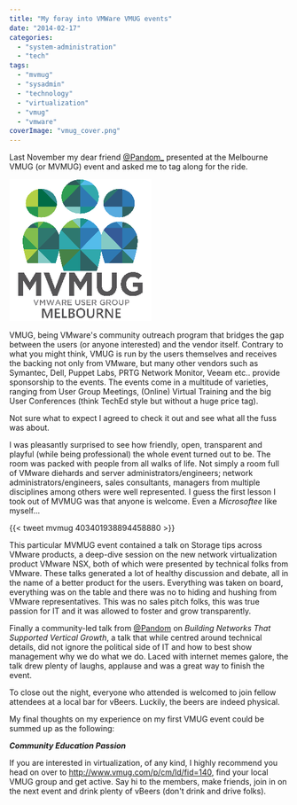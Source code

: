 ```yaml
---
title: "My foray into VMWare VMUG events"
date: "2014-02-17"
categories: 
  - "system-administration"
  - "tech"
tags: 
  - "mvmug"
  - "sysadmin"
  - "technology"
  - "virtualization"
  - "vmug"
  - "vmware"
coverImage: "vmug_cover.png"
---
```


Last November my dear friend [@Pandom_](https://twitter.com/pandom_) presented at the Melbourne VMUG (or MVMUG) event and asked me to tag along for the ride. 

[![mvmug_logo](images/f294c0b8d3f0a0a3f82d75a822f6198f.png)](http://dxpetti.com/blog/wp-content/uploads/2014/02/f294c0b8d3f0a0a3f82d75a822f6198f.png)

VMUG, being VMware's community outreach program that bridges the gap between the users (or anyone interested) and the vendor itself. Contrary to what you might think, VMUG is run by the users themselves and receives the backing not only from VMware, but many other vendors such as Symantec, Dell, Puppet Labs, PRTG Network Monitor, Veeam etc.. provide sponsorship to the events. The events come in a multitude of varieties, ranging from User Group Meetings, (Online) Virtual Training and the big User Conferences (think TechEd style but without a huge price tag).

Not sure what to expect I agreed to check it out and see what all the fuss was about. 

I was pleasantly surprised to see how friendly, open, transparent and playful (while being professional) the whole event turned out to be. The room was packed with people from all walks of life. Not simply a room full of VMware diehards and server administrators/engineers; network administrators/engineers, sales consultants, managers from multiple disciplines among others were well represented. I guess the first lesson I took out of MVMUG was that anyone is welcome. Even a _Microsoftee_ like myself...

{{< tweet mvmug 403401938894458880 >}}

This particular MVMUG event contained a talk on Storage tips across VMware products, a deep-dive session on the new network virtualization product VMware NSX, both of which were presented by technical folks from VMware. These talks generated a lot of healthy discussion and debate, all in the name of a better product for the users. Everything was taken on board, everything was on the table and there was no to hiding and hushing from VMware representatives. This was no sales pitch folks, this was true passion for IT and it was allowed to foster and grow transparently. 

Finally a community-led talk from [@Pandom](https://twitter.com/pandom_) on _Building Networks That Supported Vertical Growth_, a talk that while centred around technical details, did not ignore the political side of IT and how to best show management why we do what we do. Laced with internet memes galore, the talk drew plenty of laughs, applause and was a great way to finish the event.

To close out the night, everyone who attended is welcomed to join fellow attendees at a local bar for vBeers. Luckily, the beers are indeed physical.

My final thoughts on my experience on my first VMUG event could be summed up as the following:

_**Community Education Passion**_

If you are interested in virtualization, of any kind, I highly recommend you head on over to http://www.vmug.com/p/cm/ld/fid=140, find your local VMUG group and get active. Say hi to the members, make friends, join in on the next event and drink plenty of vBeers (don't drink and drive folks).
